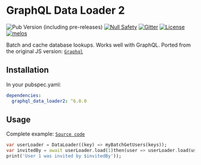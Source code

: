 # GraphQL Data Loader 2

![Pub Version (including pre-releases)](https://img.shields.io/pub/v/graphql_data_loader2?include_prereleases)
[![Null Safety](https://img.shields.io/badge/null-safety-brightgreen)](https://dart.dev/null-safety)
[![Gitter](https://img.shields.io/gitter/room/nwjs/nw.js.svg)](https://gitter.im/angel_dart/discussion)
[![License](https://img.shields.io/github/license/dukefirehawk/graphql_dart)](https://github.com/dukefirehawk/graphql_dart/blob/master/packages/graphql_data_loader/LICENSE)
[![melos](https://img.shields.io/badge/maintained%20with-melos-f700ff.svg?style=flat-square)](https://github.com/invertase/melos)

Batch and cache database lookups. Works well with GraphQL. Ported from the original JS version: [`Graphql`](https://github.com/graphql/dataloader)

## Installation

In your pubspec.yaml:

```yaml
dependencies:
  graphql_data_loader2: ^6.0.0
```

## Usage

Complete example: [`Source code`](https://github.com/dukefirehawk/graphql_dart/tree/master/graphql_data_loader/example/main.dart)

```dart
var userLoader = DataLoader((key) => myBatchGetUsers(keys));
var invitedBy = await userLoader.load(1)then(user => userLoader.load(user.invitedByID))
print('User 1 was invited by $invitedBy'));
```
